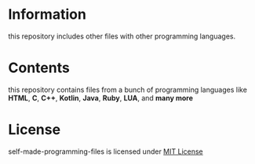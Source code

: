 # Information
this repository includes other files with other programming languages.

# Contents
this repository contains files from a bunch of programming languages like **HTML**, **C**, **C++**, **Kotlin**, **Java**, **Ruby**, **LUA**, and **many more**

# License
self-made-programming-files is licensed under [MIT License](https://github.com/PayToUse/self-made-programming-files/LICENSE)
